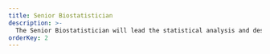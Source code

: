 ```yaml
---
title: Senior Biostatistician
description: >-
  The Senior Biostatistician will lead the statistical analysis and design for clinical trials, ensuring accurate data interpretation and regulatory compliance. This role involves developing statistical analysis plans (SAPs), performing complex analyses, and collaborating with cross-functional teams. Strong expertise in statistical methods, regulatory standards, and clinical trial processes is required. The ideal candidate will mentor junior statisticians and contribute to regulatory submissions and decision-making.
orderKey: 2
---
```

